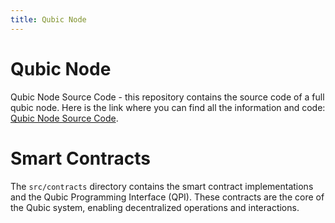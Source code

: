 ```yaml
---
title: Qubic Node
---
```


# Qubic Node

Qubic Node Source Code - this repository contains the source code of a full qubic node. Here is the link where you can find all the information and code: [Qubic Node Source Code](https://github.com/qubic/node).


# Smart Contracts
The `src/contracts` directory contains the smart contract implementations and the Qubic Programming Interface (QPI). These contracts are the core of the Qubic system, enabling decentralized operations and interactions.